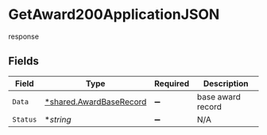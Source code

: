 # GetAward200ApplicationJSON

response


## Fields

| Field                                                             | Type                                                              | Required                                                          | Description                                                       |
| ----------------------------------------------------------------- | ----------------------------------------------------------------- | ----------------------------------------------------------------- | ----------------------------------------------------------------- |
| `Data`                                                            | [*shared.AwardBaseRecord](../../models/shared/awardbaserecord.md) | :heavy_minus_sign:                                                | base award record                                                 |
| `Status`                                                          | **string*                                                         | :heavy_minus_sign:                                                | N/A                                                               |